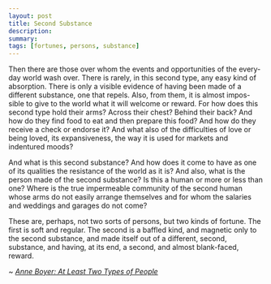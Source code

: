 ```yaml
---
layout: post
title: Second Substance
description: 
summary:
tags: [fortunes, persons, substance]
---
```


Then there are those over whom the events and opportunities of the every-
day  world wash  over.  There  is  rarely,  in this  second type, any easy kind
of absorption.  There  is only  a  visible  evidence  of having  been made of a
different  substance,  one that  repels.  Also, from them,  it is almost impos-
sible  to  give  to  the  world  what  it will  welcome or reward. For how does
this  second  type  hold  their arms?  Across their chest? Behind their back?
And  how  do  they  find  food  to eat  and  then prepare this food? And how
do  they  receive  a  check or endorse it? And what also of the difficulties of
love  or  being loved, its  expansiveness,  the way it is used for markets and
indentured moods?

And what is this  second  substance?  And how does it come  to have as one
of  its  qualities  the  resistance of the world  as it is?  And also,  what is  the
person  made  of  the  second  substance?   Is this a  human or more or  less
than one? Where is the true impermeable community of the second human
whose  arms  do  not  easily  arrange  themselves and for whom the salaries
and  weddings  and  garages do not come?

These are, perhaps, not two sorts of persons, but two kinds of fortune. The
first is soft and regular. The second is a baffled kind, and magnetic only  to
the second substance, and made itself out of a different, second, substance,
and having, at its end, a second, and almost blank-faced, reward.



_~ [Anne Boyer: At Least Two Types of People](https://www.poetryfoundation.org/poems/58315/at-least-two-types-of-people)_
